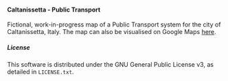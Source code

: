 #### Caltanissetta - Public Transport

Fictional, work-in-progress map of a Public Transport system for the city of Caltanissetta, Italy. The map can also be visualised on Google Maps [here](https://www.google.com/maps/d/edit?mid=zDeIRyEsDZhU.kJ20EPIfdcA8&usp=sharing).

##### License

This software is distributed under the GNU General Public License v3, as detailed in `LICENSE.txt`.
